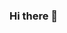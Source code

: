 ### Hi there 👋

<!--
**BaileyMcKelway/BaileyMcKelway** is a ✨ _special_ ✨ repository because its `README.md` (this file) appears on your GitHub profile.

- 🔭 I’m currently working on ...

WikiEdu - Site that connects 500+ universities to Wikipedia →React, Ruby
Wiki Update - Web Scraper that creates a newsletter of selected Wikipedia Article Updates →Python
E-Commerce - Building E-Commerce sites that scale to help small businesses adapt to the changing market →React, Typescript

- 🌱 I’m currently learning ...

Distributed System Design
Brewing Kombucha 🍶

- 📫 How to reach me: ...
[LinkedIn](https://www.linkedin.com/in/bailey-mckelway/)
[Medium🖋](https://medium.com/@bjlmckelway)
[🐦 @Bbeebs_](https://twitter.com/Bbeebs_)

📧 bjlmckelway@gmail.com

-->
